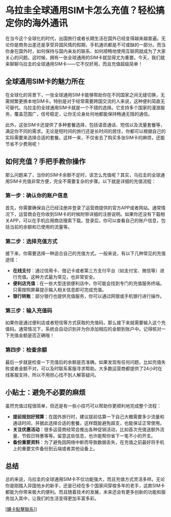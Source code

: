 # 乌拉圭全球通用SIM卡怎么充值？轻松搞定你的海外通讯

在当今这个全球化的时代，出国旅行或者长期生活在国外已经变得越来越普遍。无论你是商务出差还是享受异国风情的假期，手机通讯都是不可或缺的一部分。而当你身在国外时，如何保持与国内亲友的联系、如何顺畅地使用互联网就成为了大家关心的问题。这时候，拥有一张全球通用的SIM卡就显得尤为重要。今天，我们就来聊聊乌拉圭的全球通用SIM卡——它不仅好用，而且充值超级简单！

## 全球通用SIM卡的魅力所在

在全球化的背景下，一张全球通用SIM卡能够帮助你在不同国家之间无缝切换，无需频繁更换本地SIM卡。特别是对于经常需要跨国交流的人来说，这种便利简直无可替代。乌拉圭的全球通用SIM卡就是一个不错的选择。它支持多个国家的漫游服务，覆盖范围广，信号稳定，让你无论身处何地都能保持畅通无阻的通信。

此外，这张SIM卡还提供了多种套餐选择，包括语音通话、短信以及流量套餐等，满足你不同的需求。无论是短时间的旅行还是长时间的居住，你都可以根据自己的实际需要来选择合适的套餐。这样一来，不仅省去了购买多张SIM卡的麻烦，还能节省不少费用呢！

## 如何充值？手把手教你操作

那么问题来了，当你的SIM卡余额不足时，该怎么充值呢？其实，乌拉圭的全球通用SIM卡充值非常方便，完全不需要复杂的步骤。以下就是详细的充值流程：

### 第一步：确认你的账户信息

首先，你需要确保自己已经注册并登录了运营商提供的官方APP或者网站。通常情况下，运营商会在你收到SIM卡的时候附带详细的注册说明。如果你还没有下载相关APP，可以在手机应用商店搜索下载。登录后，你可以查看自己的账户信息，包括当前的余额和已使用的流量等。

### 第二步：选择充值方式

接下来，你需要选择一种适合自己的充值方式。一般来说，有以下几种常见的充值途径：

- **在线支付**：通过信用卡、借记卡或者第三方支付平台（如支付宝、微信等）进行充值。这种方式最为常见，也非常安全。
- **便利店充值**：在一些大型连锁便利店中，你可能会找到专门的充值服务终端。只需按照屏幕提示输入相关信息即可完成充值。
- **银行转账**：部分银行也提供充值服务，你可以通过网银或手机银行进行操作。

### 第三步：输入充值码

如果你是通过便利店或者短信等方式获取的充值码，那么接下来就需要输入这个充值码。通常情况下，系统会自动识别并为你添加相应的金额到账户中。记得核对一下充值金额是否正确哦！

### 第四步：检查余额

最后一步就是检查一下充值后的余额是否准确。如果发现有任何问题，比如充值失败或者金额不对，可以及时联系客服寻求帮助。大多数运营商都提供了24小时在线客服支持，所以不用担心找不到人解答疑问。

## 小贴士：避免不必要的麻烦

虽然充值过程很简单，但还是有一些小技巧可以帮助你更顺利地完成整个流程：

- **提前规划好预算**：在国外旅行时，建议提前估算一下自己大概需要多少流量和通话时间，并据此选择合适的套餐。这样既能避免超支，也能保证正常使用。
- **关注优惠活动**：很多运营商经常会推出各种促销活动，比如首次充值送额外流量、节假日特惠等等。留意这些信息，也许能帮你省下一笔不小的开支。
- **备份重要资料**：为了避免因网络中断而导致数据丢失，在充值之前最好将手机上的重要文件备份到云端或者其他设备上。

## 总结

总的来说，乌拉圭的全球通用SIM卡不仅功能强大，而且充值方式灵活多样。无论你是刚踏入异国他乡的新手，还是已经在多个国家间穿梭多年的老手，这款SIM卡都能为你带来极大的便利。而且随着技术的发展，未来还会有更多创新的功能和服务加入其中，让我们的生活变得更加丰富多彩。

[[購卡點擊聯系](https://t.me/s/SXDXQF)]]